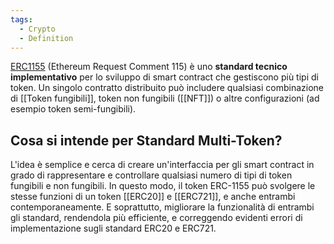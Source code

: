```yaml
---
tags:
  - Crypto
  - Definition
---
```



[ERC1155](https://ethereum.org/it/developers/docs/standards/tokens/erc-1155/) (Ethereum Request Comment 115) è uno **standard tecnico implementativo** per lo sviluppo di smart contract che gestiscono più tipi di token.
Un singolo contratto distribuito può includere qualsiasi combinazione di [[Token fungibili]], token non fungibili ([[NFT]]) o altre configurazioni (ad esempio token semi-fungibili).

## Cosa si intende per Standard Multi-Token?

L'idea è semplice e cerca di creare un'interfaccia per gli smart contract in grado di rappresentare e controllare qualsiasi numero di tipi di token fungibili e non fungibili. In questo modo, il token ERC-1155 può svolgere le stesse funzioni di un token [[ERC20]] e [[ERC721]], e anche entrambi contemporaneamente. E soprattutto, migliorare la funzionalità di entrambi gli standard, rendendola più efficiente, e correggendo evidenti errori di implementazione sugli standard ERC20 e ERC721.